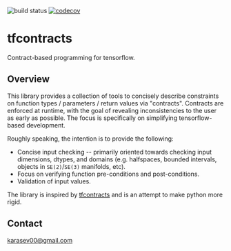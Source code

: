 ![build status](https://api.travis-ci.com/vasiliykarasev/tfcontracts.svg?branch=main)
[![codecov](https://codecov.io/gh/vasiliykarasev/tfcontracts/branch/main/graph/badge.svg)](https://codecov.io/gh/vasiliykarasev/tfcontracts)

tfcontracts
========================

Contract-based programming for tensorflow.

## Overview

This library provides a collection of tools to concisely describe constraints on function types / parameters / return values via "contracts". Contracts are enforced at runtime, with the goal of revealing inconsistencies to the user as early as possible. The focus is specifically on simplifying tensorflow-based development.

Roughly speaking, the intention is to provide the following:
- Concise input checking -- primarily oriented towards checking input dimensions, dtypes, and domains (e.g. halfspaces, bounded intervals, objects in `SE(2)`/`SE(3)` manifolds, etc).
- Focus on verifying function pre-conditions and post-conditions.
- Validation of input values.

The library is inspired by [tfcontracts](https://andreacensi.github.io/contracts/) and is an attempt to make python more rigid.

## Contact

karasev00@gmail.com
